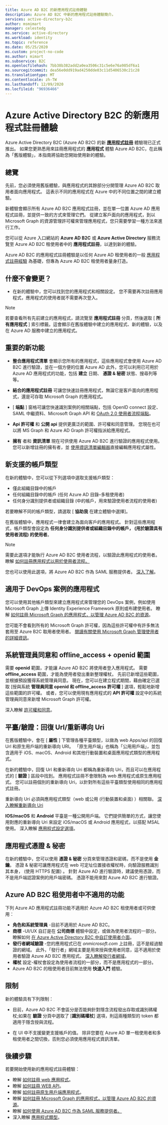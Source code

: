 ```yaml
---
title: Azure AD B2C 的新應用程式註冊體驗
description: Azure AD B2C 中新的應用程式註冊體驗簡介。
services: active-directory-b2c
author: msmimart
manager: celestedg
ms.service: active-directory
ms.workload: identity
ms.topic: reference
ms.date: 05/25/2020
ms.custom: project-no-code
ms.author: mimart
ms.subservice: B2C
ms.openlocfilehash: 7bb38b382add2a0ea3506c31c5e6e76a985df6a1
ms.sourcegitcommit: dea56e0dd919ad4250dde03c11d5406530c21c28
ms.translationtype: MT
ms.contentlocale: zh-TW
ms.lasthandoff: 12/09/2020
ms.locfileid: "96936466"
---
```

# <a name="the-new-app-registrations-experience-for-azure-active-directory-b2c"></a>Azure Active Directory B2C 的新應用程式註冊體驗

Azure Active Directory B2C (Azure AD B2C) 的新 **[應用程式註冊](https://aka.ms/b2cappregistrations)** 體驗現已正式推出。 如果您更熟悉用來註冊應用程式的 **應用程式** 體驗 Azure AD B2C，在此稱為「舊版體驗」，本指南將協助您開始使用新的體驗。

## <a name="overview"></a>總覽
先前，您必須使用舊版體驗，與應用程式的其餘部分分開管理 Azure AD B2C 取用者面向應用程式。 這表示不同的應用程式在 Azure 中的不同位置之間的建立體驗。

新體驗會顯示所有 Azure AD B2C 應用程式註冊，並在單一位置 Azure AD 應用程式註冊，並提供一致的方式來管理它們。 從建立客戶面向的應用程式，到以 Microsoft Graph 的資源管理許可權來管理應用程式，您只需要學習一種方法來進行工作。

您可以從 Azure 入口網站的 **Azure AD B2C** 或 **Azure Active Directory** 服務流覽至 Azure AD B2C 租使用者中的 **應用程式註冊**，以達到新的體驗。

Azure AD B2C 的應用程式註冊體驗是以任何 Azure AD 租使用者的一般 [應用程式註冊經驗](https://developer.microsoft.com/identity/blogs/new-app-registrations-experience-is-now-generally-available/) 為基礎，但專為 Azure AD B2C 租使用者量身打造。

## <a name="whats-not-changing"></a>什麼不會變更？
- 在新的體驗中，您可以找到您的應用程式和相關設定。 您不需要再次註冊應用程式，應用程式的使用者就不需要再次登入。

> [!NOTE]
> 若要查看所有先前建立的應用程式，請流覽至 **應用程式註冊** 分頁，然後選取 [ **所有應用程式** ] 索引標籤。這會顯示在舊版體驗中建立的應用程式、新的體驗，以及在 Azure AD 服務中建立的應用程式。

## <a name="key-new-features"></a>重要的新功能

-   **整合應用程式清單** 會顯示您所有的應用程式，這些應用程式會使用 Azure AD B2C 進行驗證，並在一個方便的位置 Azure AD 此外，您可以利用已可用於 Azure AD 應用程式的功能，包括 **建立** 日期、 **憑證 & 秘密** 狀態、搜尋列等等。

-   **結合的應用程式註冊** 可讓您快速註冊應用程式，無論它是客戶面向的應用程式，還是可存取 Microsoft Graph 的應用程式。

- [ **端點** ] 窗格可讓您快速識別案例的相關端點，包括 OpenID connect 設定、SAML 中繼資料、Microsoft Graph API 和 [OAuth 2.0 使用者流程端點](tokens-overview.md#endpoints)。

- **Api 許可權** 和 **公開 api** 提供更廣泛的範圍、許可權和同意管理。 您現在也可以將 MS Graph 和 Azure AD Graph 許可權指派給應用程式。

-   **擁有** 者和 **資訊清單** 現在可供使用 Azure AD B2C 進行驗證的應用程式使用。 您可以新增註冊的擁有者，並 [使用資訊清單編輯器](../active-directory/develop/reference-app-manifest.md)直接編輯應用程式屬性。


## <a name="new-supported-account-types"></a>新支援的帳戶類型

在新的體驗中，您可以從下列選項中選取支援帳戶類型：
- 僅此組織目錄中的帳戶
- 任何組織目錄中的帳戶 (任何 Azure AD 目錄–多租使用者) 
- 任何身分識別提供者或組織目錄 (中的帳戶，用來驗證使用者流程的使用者) 

若要瞭解不同的帳戶類型，請選取 [ **協助我** 在建立體驗中選擇]。

在舊版體驗中，應用程式一律會建立為面向客戶的應用程式。 針對這些應用程式，帳戶類型會設定為 **任何身分識別提供者或組織目錄中的帳戶， (用於驗證具有使用者流程) 的使用者**。
> [!NOTE]
> 需要此選項才能執行 Azure AD B2C 使用者流程，以驗證此應用程式的使用者。 瞭解 [如何註冊應用程式以用於使用者流程。](tutorial-register-applications.md)

您也可以使用此選項，將 Azure AD B2C 作為 SAML 服務提供者。 [深入了解](identity-provider-adfs.md)。

## <a name="applications-for-devops-scenarios"></a>適用于 DevOps 案例的應用程式
您可以使用其他帳戶類型來建立應用程式來管理您的 DevOps 案例，例如使用 Microsoft Graph 上傳 Identity Experience Framework 原則或布建使用者。 瞭解 [如何註冊 Microsoft Graph 的應用程式，以管理 Azure AD B2C 的資源](microsoft-graph-get-started.md)。

您可能不會看到所有的 Microsoft Graph 許可權，因為這些許可權中有許多無法套用至 Azure B2C 取用者使用者。 [閱讀有關使用 Microsoft Graph 管理使用者的詳細資訊](manage-user-accounts-graph-api.md)。

## <a name="admin-consent-and-offline_accessopenid-scopes"></a>系統管理員同意和 offline_access + openid 範圍
<!-- Azure AD B2C doesn't support user consent. That is, when a user signs into an application, the user doesn't see a screen requesting consent for the application permissions. All permissions have to be granted through admin consent.  -->

需要 **openid** 範圍，才能讓 Azure AD B2C 將使用者登入應用程式。 需要 **offline_access** 範圍，才能為使用者發出重新整理權杖。 先前已新增這些範圍，並根據預設獲得系統管理員同意。 現在，您可以在建立程式期間，藉由確定已選取 [授與系統 **管理員同意 openid 和 offline_access 許可權** ] 選項，輕鬆地新增這些範圍的許可權。 或者，您可以使用現有應用程式的 **API 許可權** 設定中的系統管理員同意來新增 Microsoft Graph 許可權。

深入瞭解 [許可權和同意](../active-directory/develop/v2-permissions-and-consent.md)。

## <a name="platformsauthentication-reply-urlsredirect-uris"></a>平臺/驗證：回復 Url/重新導向 Uri
在舊版體驗中，會在 [ **屬性** ] 下管理各種平臺類型，以做為 web Apps/api 的回復 Url 和原生用戶端的重新導向 URI。 「原生用戶端」也稱為「公用用戶端」，並包含適用于 iOS、macOS、Android 和其他行動裝置和桌面應用程式類型的應用程式。

在新的體驗中，回復 Url 和重新導向 Uri 都稱為重新導向 Uri，而且可以在應用程式的 [ **驗證** ] 區段中找到。 應用程式註冊不會限制為 web 應用程式或原生應用程式。 您可以註冊個別的重新導向 Uri，以針對所有這些平臺類型使用相同的應用程式註冊。

重新導向 Uri 必須與應用程式類型（web 或公用 (行動裝置和桌面) ）相關聯。 [深入瞭解重新導向 Uri](../active-directory/develop/quickstart-register-app.md#add-a-redirect-uri)

<!-- Whether an application should be treated as a public client is inferred at run-time from the Redirect URI platform type, if possible. The **Treat application as a public client** setting should be set to **Yes** for flows that might not use a redirect URI, such as ROPC flows. -->

**IOS/macOS** 和 **Android** 平臺是一種公開用戶端。 它們提供簡單的方式，讓您使用對應的重新導向 Uri 來設定 iOS/macOS 或 Android 應用程式，以搭配 MSAL 使用。 深入瞭解 [應用程式設定選項](../active-directory/develop/msal-client-applications.md)。


## <a name="application-certificates--secrets"></a>應用程式憑證 & 秘密

在新的體驗中，您可以使用 **憑證 & 秘密** 分頁來管理憑證和密碼，而不是使用 **金鑰**。 憑證 & 秘密可讓應用程式在 web 可定址位置接收權杖時，向驗證服務識別其本身， (使用 HTTPS 配置) 。 針對 Azure AD 進行驗證時，建議使用憑證，而不是用戶端認證案例的用戶端密碼。 憑證不能用來對 Azure AD B2C 進行驗證。


## <a name="features-not-applicable-in-azure-ad-b2c-tenants"></a>Azure AD B2C 租使用者中不適用的功能
下列 Azure AD 應用程式註冊功能不適用於 Azure AD B2C 租使用者或可供使用：
- **角色和系統管理員** -目前不適用於 Azure AD B2C。
- **商標** -UI/UX 自訂是在 **公司商標** 體驗中設定，或做為使用者流程的一部分。 瞭解如何 [在 Azure Active Directory B2C 中自訂使用者介面](customize-ui-overview.md)。
- **發行者網域驗證** -您的應用程式已在 *onmicrosoft.com* 上註冊，這不是經過驗證的網域。 此外，「發行者」網域主要是用來授與使用者同意，這不適用於使用者驗證 Azure AD B2C 應用程式。 [深入瞭解發行者網域](../active-directory/develop/howto-configure-publisher-domain.md)。
- **權杖** 設定-權杖會設定為使用者流程的一部分，而不是應用程式的一部分。
- Azure AD B2C 的租使用者目前無法使用 **快速入門** 體驗。
<!-- - The **Integration assistant** blade is currently not available for Azure AD B2C tenants. -->

## <a name="limitations"></a>限制
新的體驗具有下列限制：
- 目前，Azure AD B2C 不會區分是否能夠針對隱含流程發出存取或識別碼權杖;如果在 **驗證** 分頁中選取了 [**識別碼權杖**] 選項，則這兩種類型的 token 都適用于隱含授與流程。
<!-- - Azure AD B2C doesn't currently support the single-page application "SPA" app type.  -->
- 在 UI 中不支援變更支援帳戶的值。 除非您要在 Azure AD 單一租使用者和多租使用者之間切換，否則您必須使用應用程式資訊清單。

## <a name="next-steps"></a>後續步驟

若要開始使用新的應用程式註冊體驗：
* 瞭解 [如何註冊 web 應用程式](tutorial-register-applications.md)。
* 瞭解 [如何註冊 WEB API](add-web-api-application.md)。
* 瞭解 [如何註冊原生用戶端應用程式](add-native-application.md)。
* 瞭解 [如何註冊 Microsoft Graph 的應用程式，以管理 Azure AD B2C 的資源](microsoft-graph-get-started.md)。
* 瞭解 [如何使用 Azure AD B2C 作為 SAML 服務提供者。](identity-provider-adfs.md)
* 深入瞭解 [應用程式類型](application-types.md)。